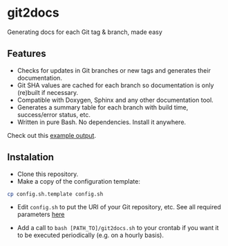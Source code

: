 # git2docs
Generating docs for each Git tag &amp; branch, made easy

## Features
* Checks for updates in Git branches or new tags and generates their documentation. 
* Git SHA values are cached for each branch so documentation is only (re)built if necessary.
* Compatible with Doxygen, Sphinx and any other documentation tool.
* Generates a summary table for each branch with build time, success/error status, etc.
* Written in pure Bash. No dependencies. Install it anywhere.

Check out this [example output](http://mrpt.ual.es/reference/).

## Instalation

* Clone this repository. 
* Make a copy of the configuration template:

```bash
cp config.sh.template config.sh
```

* Edit `config.sh` to put the URI of your Git repository, etc. See all required parameters [here](https://github.com/jlblancoc/git2docs/blob/master/config.sh.template)

* Add a call to `bash [PATH_TO]/git2docs.sh` to your crontab if you want it to be executed periodically (e.g. on a hourly basis).
